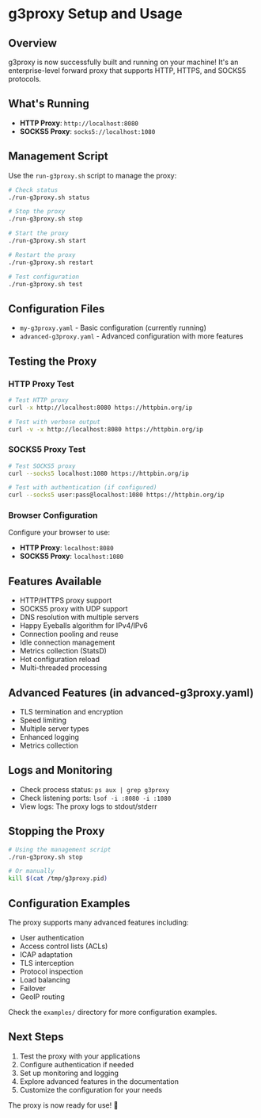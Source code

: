 # g3proxy Setup and Usage

## Overview
g3proxy is now successfully built and running on your machine! It's an enterprise-level forward proxy that supports HTTP, HTTPS, and SOCKS5 protocols.

## What's Running
- **HTTP Proxy**: `http://localhost:8080`
- **SOCKS5 Proxy**: `socks5://localhost:1080`

## Management Script
Use the `run-g3proxy.sh` script to manage the proxy:

```bash
# Check status
./run-g3proxy.sh status

# Stop the proxy
./run-g3proxy.sh stop

# Start the proxy
./run-g3proxy.sh start

# Restart the proxy
./run-g3proxy.sh restart

# Test configuration
./run-g3proxy.sh test
```

## Configuration Files
- `my-g3proxy.yaml` - Basic configuration (currently running)
- `advanced-g3proxy.yaml` - Advanced configuration with more features

## Testing the Proxy

### HTTP Proxy Test
```bash
# Test HTTP proxy
curl -x http://localhost:8080 https://httpbin.org/ip

# Test with verbose output
curl -v -x http://localhost:8080 https://httpbin.org/ip
```

### SOCKS5 Proxy Test
```bash
# Test SOCKS5 proxy
curl --socks5 localhost:1080 https://httpbin.org/ip

# Test with authentication (if configured)
curl --socks5 user:pass@localhost:1080 https://httpbin.org/ip
```

### Browser Configuration
Configure your browser to use:
- **HTTP Proxy**: `localhost:8080`
- **SOCKS5 Proxy**: `localhost:1080`

## Features Available
- HTTP/HTTPS proxy support
- SOCKS5 proxy with UDP support
- DNS resolution with multiple servers
- Happy Eyeballs algorithm for IPv4/IPv6
- Connection pooling and reuse
- Idle connection management
- Metrics collection (StatsD)
- Hot configuration reload
- Multi-threaded processing

## Advanced Features (in advanced-g3proxy.yaml)
- TLS termination and encryption
- Speed limiting
- Multiple server types
- Enhanced logging
- Metrics collection

## Logs and Monitoring
- Check process status: `ps aux | grep g3proxy`
- Check listening ports: `lsof -i :8080 -i :1080`
- View logs: The proxy logs to stdout/stderr

## Stopping the Proxy
```bash
# Using the management script
./run-g3proxy.sh stop

# Or manually
kill $(cat /tmp/g3proxy.pid)
```

## Configuration Examples
The proxy supports many advanced features including:
- User authentication
- Access control lists (ACLs)
- ICAP adaptation
- TLS interception
- Protocol inspection
- Load balancing
- Failover
- GeoIP routing

Check the `examples/` directory for more configuration examples.

## Next Steps
1. Test the proxy with your applications
2. Configure authentication if needed
3. Set up monitoring and logging
4. Explore advanced features in the documentation
5. Customize the configuration for your needs

The proxy is now ready for use! 🚀
